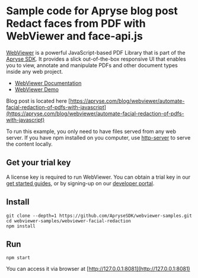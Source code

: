 # Sample code for Apryse blog post Redact faces from PDF with WebViewer and face-api.js

[WebViewer](https://docs.apryse.com/web/guides/get-started) is a powerful JavaScript-based PDF Library that is part of the [Apryse SDK](https://apryse.com/). It provides a slick out-of-the-box responsive UI that enables you to view, annotate and manipulate PDFs and other document types inside any web project.

- [WebViewer Documentation](https://docs.apryse.com/web/guides/get-started)
- [WebViewer Demo](https://showcase.apryse.com/)

Blog post is located here [https://apryse.com/blog/webviewer/automate-facial-redaction-of-pdfs-with-javascript](https://apryse.com/blog/webviewer/automate-facial-redaction-of-pdfs-with-javascript)

To run this example, you only need to have files served from any web server.
If you have npm installed on you computer, use [http-server](https://github.com/http-party/http-server) to serve the content locally.

## Get your trial key

A license key is required to run WebViewer. You can obtain a trial key in our [get started guides](https://docs.apryse.com/web/guides/get-started), or by signing-up on our [developer portal](https://dev.apryse.com/).

## Install

```
git clone --depth=1 https://github.com/ApryseSDK/webviewer-samples.git
cd webviewer-samples/webviewer-facial-redaction
npm install
```

## Run

```
npm start
```

You can access it via browser at [http://127.0.0.1:8081](http://127.0.0.1:8081)


